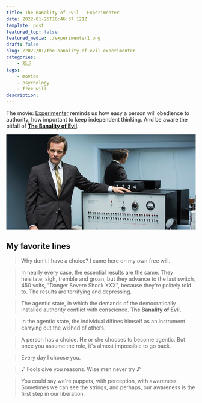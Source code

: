 ```yaml
---
title: The Banality of Evil - Experimenter
date: 2022-01-25T10:46:37.121Z
template: post
featured_top: false
featured_media: ./experimenter1.png
draft: false
slug: /2022/01/the-banality-of-evil-experimenter
categories: 
    - 观点
tags:
    - movies
    - psychology
    - free will
description: 
---
```


The movie: [Experimenter](https://www.imdb.com/title/tt3726704/) reminds us how easy a person will obedience to authority, how important to keep independent thinking. And be aware the pitfall of [**The Banality of Evil**](https://aeon.co/ideas/what-did-hannah-arendt-really-mean-by-the-banality-of-evil).

<!-- endExcerpt -->

![experimenter](./experimenter1.png)

## My favorite lines

> Why don't I have a choice? I came here on my own free will.

> In nearly every case, the essential results are the same. They heisitate, sigh, tremble and groan, but they advance to the last switch, 450 volts, "Danger Severe Shock XXX", because they're politely told to. The results are terrifying and depressing.

> The agentic state, in which the demands of the democratically installed authority conflict with conscience.
> **The Banality of Evil.**

> In the agentic state, the individual difines himself as an instrument carrying out the wished of others.

> A person has a choice. He or she chooses to become agentic. But once you assume the role, it's almost impossible to go back.

> Every day I choose you.

> ♪ Fools give you reasons. Wise men never try ♪

> You could say we're puppets, with perception, with awareness. Sometimes we can see the strings, and perhaps, our awareness is the first step in our liberation.
